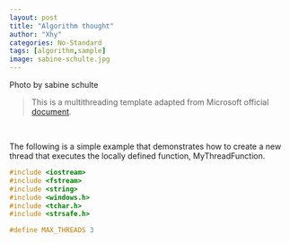 ```yaml
---
layout: post
title: "Algorithm thought"
author: "Xhy"
categories: No-Standard
tags: [algorithm,sample]
image: sabine-schulte.jpg
---
```



Photo by sabine schulte

>This is a multithreading template adapted from Microsoft official [document](https://msdn.microsoft.com/en-us/library/windows/desktop/ms682516(v=vs.85).aspx).

<br />

The following is a simple example that demonstrates how to create a new thread that executes the locally defined function, MyThreadFunction.

```c++
#include <iostream>
#include <fstream>
#include <string>
#include <windows.h>
#include <tchar.h>
#include <strsafe.h>

#define MAX_THREADS 3



```

<br />
